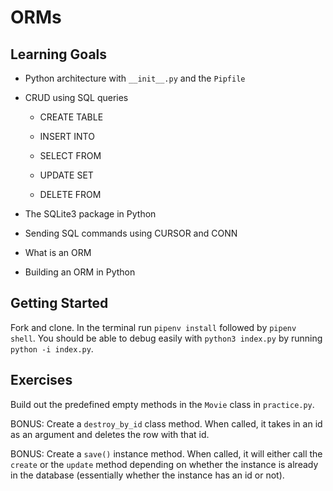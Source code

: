 # ORMs

## Learning Goals

- Python architecture with `__init__.py` and the `Pipfile`

- CRUD using SQL queries

  - CREATE TABLE

  - INSERT INTO

  - SELECT FROM

  - UPDATE SET

  - DELETE FROM

- The SQLite3 package in Python

- Sending SQL commands using CURSOR and CONN

- What is an ORM

- Building an ORM in Python

## Getting Started

Fork and clone. In the terminal run `pipenv install` followed by `pipenv shell`. You should be able to debug easily with `python3 index.py` by running `python -i index.py`.

## Exercises

Build out the predefined empty methods in the `Movie` class in `practice.py`.

BONUS: Create a `destroy_by_id` class method. When called, it takes in an id as an argument and deletes the row with that id.

BONUS: Create a `save()` instance method. When called, it will either call the `create` or the `update` method depending on whether the instance is already in the database (essentially whether the instance has an id or not).
